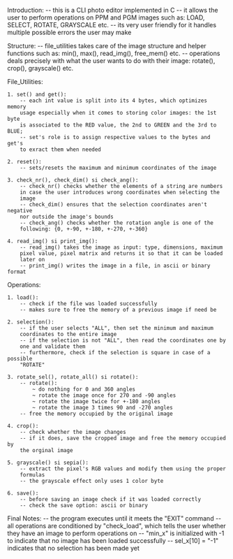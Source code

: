 Introduction:
	-- this is a CLI photo editor implemented in C
	-- it allows the user to perform operations on PPM and PGM images such as:
	LOAD, SELECT, ROTATE, GRAYSCALE etc.
	-- its very user friendly for it handles multiple possible errors the user
	may make

Structure:
	-- file_utilities takes care of the image structure and helper functions
	such as: min(), max(), read_img(), free_mem() etc.
	-- operations deals precisely with what the user wants to do with their
	image: rotate(), crop(), grayscale() etc.

File_Utilities:

	1. set() and get():
		-- each int value is split into its 4 bytes, which optimizes memory
		usage especially when it comes to storing color images: the 1st byte
		is associated to the RED value, the 2nd to GREEN and the 3rd to BLUE;
		-- set's role is to assign respective values to the bytes and get's
		to exract them when needed

	2. reset():
		-- sets/resets the maximum and minimum coordinates of the image

	3. check_nr(), check_dim() si check_ang():
		-- check_nr() checks whether the elements of a string are numbers
		in case the user introduces wrong coordinates when selecting the
		image
		-- check_dim() ensures that the selection coordinates aren't negative
		nor outside the image's bounds
		-- check_ang() checks whether the rotation angle is one of the
		following: {0, +-90, +-180, +-270, +-360}

	4. read_img() si print_img():
		-- read_img() takes the image as input: type, dimensions, maximum
		pixel value, pixel matrix and returns it so that it can be loaded
		later on
		-- print_img() writes the image in a file, in ascii or binary format

Operations:
	
	1. load():
		-- check if the file was loaded successfully
		-- makes sure to free the memory of a previous image if need be

	2. selection():
		-- if the user selects "ALL", then set the minimum and maximum
		coordinates to the entire image
		-- if the selection is not "ALL", then read the coordinates one by
		one and validate them
		-- furthermore, check if the selection is square in case of a possible
		"ROTATE"

	3. rotate_sel(), rotate_all() si rotate():
		-- rotate():
			~ do nothing for 0 and 360 angles
			~ rotate the image once for 270 and -90 angles
			~ rotate the image twice for +-180 angles
			~ rotate the image 3 times 90 and -270 angles
		-- free the memory occupied by the original image

	4. crop():
		-- check whether the image changes
		-- if it does, save the cropped image and free the memory occupied by
		the orginal image

	5. grayscale() si sepia():
		-- extract the pixel's RGB values and modify them using the proper
		formulas
		-- the grayscale effect only uses 1 color byte

	6. save():
		-- before saving an image check if it was loaded correctly
		-- check the save option: ascii or binary

Final Notes:
	-- the program executes until it meets the "EXIT" command
	-- all operations are conditioned by "check_load", which tells the
	user whether they have an image to perform operations on
	-- "min_x" is initialized with -1 to indicate that no image has been
	loaded successfully
	-- sel_x[10] = "-1" indicates that no selection has been made yet
